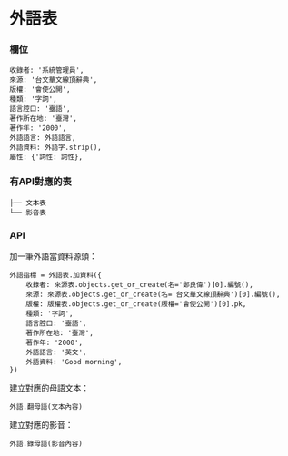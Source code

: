 # 外語表

### 欄位

```
收錄者: '系統管理員',
來源: '台文華文線頂辭典',
版權: '會使公開',
種類: '字詞',
語言腔口: '臺語',
著作所在地: '臺灣',
著作年: '2000',
外語語言: 外語語言,
外語資料: 外語字.strip(),
屬性: {'詞性: 詞性},
```

### 有API對應的表
```
├── 文本表 
└── 影音表
```

### API

加一筆外語當資料源頭：
```python3
外語指標 = 外語表.加資料({
    收錄者: 來源表.objects.get_or_create(名='鄭良偉')[0].編號(),
    來源: 來源表.objects.get_or_create(名='台文華文線頂辭典')[0].編號(),
    版權: 版權表.objects.get_or_create(版權='會使公開')[0].pk,
    種類: '字詞',
    語言腔口: '臺語',
    著作所在地: '臺灣',
    著作年: '2000',
    外語語言: '英文',
    外語資料: 'Good morning',
})
```

建立對應的母語文本：
```python3
外語.翻母語(文本內容)
```

建立對應的影音：
```python3
外語.錄母語(影音內容)
```